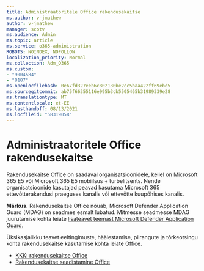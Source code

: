 ```yaml
---
title: Administraatoritele Office rakendusekaitse
ms.author: v-jmathew
author: v-jmathew
manager: scotv
ms.audience: Admin
ms.topic: article
ms.service: o365-administration
ROBOTS: NOINDEX, NOFOLLOW
localization_priority: Normal
ms.collection: Adm_O365
ms.custom:
- "9004584"
- "8187"
ms.openlocfilehash: 0e67fd327eeb6c802180be2cc5baa422ff69ebd5
ms.sourcegitcommit: ab75f66355116e995b3cb5505465b31989339e28
ms.translationtype: MT
ms.contentlocale: et-EE
ms.lasthandoff: 08/13/2021
ms.locfileid: "58319058"
---
```

# <a name="application-guard-for-office-for-admins"></a>Administraatoritele Office rakendusekaitse

Rakendusekaitse Office on saadaval organisatsioonidele, kellel on Microsoft 365 E5 või Microsoft 365 E5 mobiilsus + turbelitsents. Nende organisatsioonide kasutajad peavad kasutama Microsoft 365 ettevõtterakendusi praeguses kanalis või ettevõtte kuupõhises kanalis.

**Märkus.** Rakendusekaitse Office nõuab, Microsoft Defender Application Guard (MDAG) on seadmes esmalt lubatud. Mitmesse seadmesse MDAG juurutamise kohta leiate [lisateavet teemast Microsoft Defender Application Guard.](https://docs.microsoft.com/windows/security/threat-protection/microsoft-defender-application-guard/install-md-app-guard)

Üksikasjalikku teavet eeltingimuste, häälestamise, piirangute ja tõrkeotsingu kohta rakendusekaitse kasutamise kohta leiate Office.

- [KKK: rakendusekaitse Office](https://support.microsoft.com/office/application-guard-for-office-9e0fb9c2-ffad-43bf-8ba3-78f785fdba46)
- [Rakendusekaitse seadistamine Office](https://docs.microsoft.com/microsoft-365/security/office-365-security/install-app-guard)
